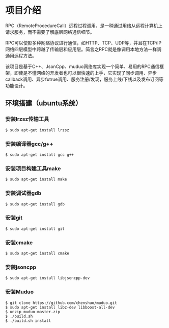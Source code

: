 ﻿# 项目介绍

RPC（RemoteProcedureCall）远程过程调用，是一种通过用络从远程计算机上请求服务，而不需要了解底层网络通信细节。

RPC可以使影多种网络协议进行通信，如HTTP、TCP、UDP等，并且在TCP/IP网络四层模型中跨越了传输层和应用层。简言之RPC就是像调用本地方法一样调通用远程方法。

该项目是基于C++、JsonCpp、muduo网络库实现一个简单、易用的RPC通信框架，即使是不懂网络的开发者也可以很快速的上手，它实现了同步调用、异步callback调用、异步futrue调用、服务注册/发现，服务上线/下线以及发布订阅等功能设计。

## 环境搭建（ubuntu系统）
### 安装lrzsz传输工具

```
$ sudo apt-get install lrzsz
```

### 安装编译器gcc/g++

```
$ sudo apt-get install gcc g++
```

### 安装项目构建工具make

```
$ sudo apt-get install make
```
### 安装调试器gdb

```
$ sudo apt-get install gdb
```
### 安装git

```
$ sudo apt-get install git
```
### 安装cmake

```
$ sudo apt-get install cmake
```
### 安装jsoncpp
```
$ sudo apt-get install libjsoncpp-dev
```
### 安装Muduo

```
$ git clone https://github.com/chenshuo/muduo.git
$ sudo apt-get install libz-dev libboost-all-dev
$ unzip muduo-master.zip
$ ./build.sh
$ ./build.sh install
```


